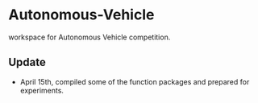 # Autonomous-Vehicle
workspace for Autonomous Vehicle competition.

## Update
* April 15th, compiled some of the function packages and prepared for experiments.
